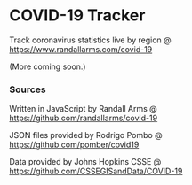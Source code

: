# COVID-19 Tracker

Track coronavirus statistics live by region @ https://www.randallarms.com/covid-19

(More coming soon.)

### Sources

Written in JavaScript by Randall Arms @ https://github.com/randallarms/covid-19

JSON files provided by Rodrigo Pombo @ https://github.com/pomber/covid19

Data provided by Johns Hopkins CSSE @ https://github.com/CSSEGISandData/COVID-19